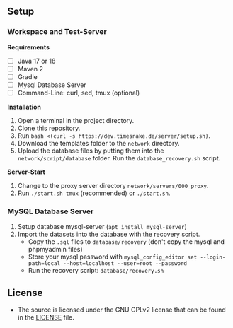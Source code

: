 ## Setup

### Workspace and Test-Server

**Requirements**

- [ ] Java 17 or 18
- [ ] Maven 2
- [ ] Gradle
- [ ] Mysql Database Server
- [ ] Command-Line: curl, sed, tmux (optional)

**Installation**

1. Open a terminal in the project directory.
2. Clone this repository.
3. Run `bash <(curl -s https://dev.timesnake.de/server/setup.sh)`.
4. Download the templates folder to the `network` directory.
5. Upload the database files by putting them into the `network/script/database` folder.
   Run the `database_recovery.sh` script.

**Server-Start**

1. Change to the proxy server directory `network/servers/000_proxy`.
2. Run `./start.sh tmux` (recommended) or `./start.sh`.

### MySQL Database Server

1. Setup database mysql-server (`apt install mysql-server`)
2. Import the datasets into the database with the recovery script.
    - Copy the `.sql` files to `database/recovery` (don't copy the mysql and phpmyadmin files)
    - Store your mysql password with
      `mysql_config_editor set --login-path=local --host=localhost --user=root --password`
    - Run the recovery script: `database/recovery.sh`

## License

- The source is licensed under the GNU GPLv2 license that can be found in the [LICENSE](LICENSE) file.
